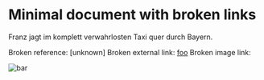 # Minimal document with broken links

Franz jagt im komplett verwahrlosten Taxi quer durch Bayern.

Broken reference: [unknown]
Broken external link: [foo]
Broken image link:

![bar](images/bar.png)

[foo]: https://foo.example.org/
